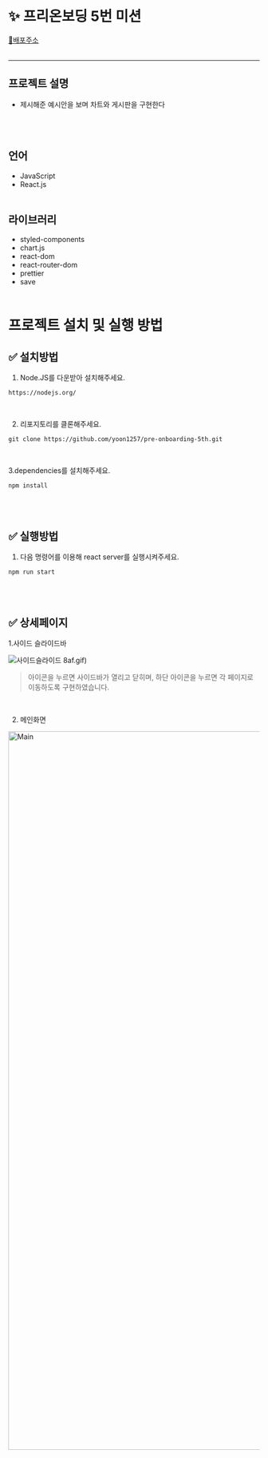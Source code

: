 # ✨ 프리온보딩 5번 미션

[📌배포주소](https://yoon1257.github.io/pre-onboarding-5th)
<br/>
<br/>
* * *

## 프로젝트 설명
 - 제시해준 예시안을 보며 차트와 게시판을 구현한다 

  <br/>
  <br/>

## 언어

- JavaScript
- React.js
  <br/>
  <br/>

## 라이브러리

- styled-components
- chart.js
- react-dom
- react-router-dom
- prettier
- save
  <br/>
  <br/>

# 프로젝트 설치 및 실행 방법

## ✅ 설치방법

1. Node.JS를 다운받아 설치해주세요.

```
https://nodejs.org/
```

<br/>

2. 리포지토리를 클론해주세요.<br/>

```
git clone https://github.com/yoon1257/pre-onboarding-5th.git
```

<br/>

3.dependencies를 설치해주세요.

```
npm install
```

<br/>
<br/>

## ✅ 실행방법

1. 다음 명령어를 이용해 react server를 실행시켜주세요.

```
npm run start
```

 <br/>
 <br/>
  
## ✅ 상세페이지 

1.사이드 슬라이드바 

![사이드슬라이드](https://user-images.githubusercontent.com/108171986/196680430-972a6c4c-4799-4da4-a42c-1549508c4769.gif)
8af.gif)

> 아이콘을 누르면 사이드바가 열리고 닫히며, 하단 아이콘을 누르면 각 페이지로 이동하도록 구현하였습니다. 

<br/>

2. 메인화면
<img width="1439" alt="Main" src="https://user-images.githubusercontent.com/108171986/196680750-460ca0c1-1cb4-4766-a74b-3af5e55c3b38.png">


<br/>
